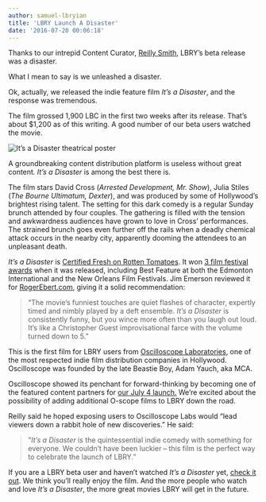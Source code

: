 ```yaml
---
author: samuel-lbryian
title: 'LBRY Launch A Disaster'
date: '2016-07-20 00:06:18'
---
```

Thanks to our intrepid Content Curator, [Reilly Smith](https://lbry.com/team), LBRY’s beta release was a disaster.

What I mean to say is we unleashed a disaster. 

Ok, actually, we released the indie feature film *It’s a Disaster*, and the response was tremendous.

The film grossed 1,900 LBC in the first two weeks after its release. That’s about $1,200 as of this writing. A good number of our beta users watched the movie.

![It’s a Disaster theatrical poster](/img/news/disasterposter.jpg)

A groundbreaking content distribution platform is useless without great content. *It’s a Disaster* is among the best there is.

The film stars David Cross (*Arrested Development, Mr. Show*), Julia Stiles (*The Bourne Ultimatum, Dexter*), and was produced by some of Hollywood’s brightest rising talent. The setting for this dark comedy is a regular Sunday brunch attended by four couples. The gathering is filled with the tension and awkwardness audiences have grown to love in Cross’ performances. The strained brunch goes even further off the rails when a deadly chemical attack occurs in the nearby city, apparently dooming the attendees to an unpleasant death.

*It’s a Disaster* is [Certified Fresh on Rotten Tomatoes](https://www.rottentomatoes.com/m/its_a_disaster/). It won [3 film festival awards](http://www.imdb.com/title/tt1995341/awards?ref_=tt_awd) when it was released, including Best Feature at both the Edmonton International and the New Orleans Film Festivals. Jim Emerson reviewed it for [RogerEbert.com](http://www.rogerebert.com/reviews/its-a-disaster-2013), giving it a solid recommendation:

>“The movie’s funniest touches are quiet flashes of character, expertly timed and nimbly played by a deft ensemble. *It’s a Disaster* is consistently funny, but you wince more often than you laugh out loud. It’s like a Christopher Guest improvisational farce with the volume turned down to 5.”

This is the first film for LBRY users from [Oscilloscope Laboratories](http://www.oscilloscope.net/films/), one of the most respected indie film distribution companies in Hollywood. Oscilloscope was founded by the late Beastie Boy, Adam Yauch, aka MCA.

Oscilloscope showed its penchant for forward-thinking by becoming one of the featured content partners for [our July 4 launch.](https://lbry.com/news/beta-live-declare-independence-big-media) We’re excited about the possibility of adding additional O-scope films to LBRY down the road.

Reilly said he hoped exposing users to Oscilloscope Labs would “lead viewers down a rabbit hole of new discoveries.” He said:

>”*It’s a Disaster* is the quintessential indie comedy with something for everyone. We couldn’t have been luckier – this film is the perfect way to celebrate the launch of LBRY.”

If you are a LBRY beta user and haven’t watched *It’s a Disaster* yet, [check it out](lbry://itsadisaster). We think you’ll really enjoy the film. And the more people who watch and love *It’s a Disaster*, the more great movies LBRY will get in the future. 




